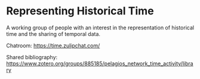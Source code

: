 # Representing Historical Time

A working group of people with an interest in the representation of historical time and the sharing of temporal data.

Chatroom: https://time.zulipchat.com/

Shared bibliography: https://www.zotero.org/groups/885185/pelagios_network_time_activity/library

